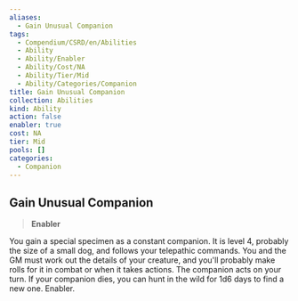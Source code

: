 ```yaml
---
aliases:
  - Gain Unusual Companion
tags:
  - Compendium/CSRD/en/Abilities
  - Ability
  - Ability/Enabler
  - Ability/Cost/NA
  - Ability/Tier/Mid
  - Ability/Categories/Companion
title: Gain Unusual Companion
collection: Abilities
kind: Ability
action: false
enabler: true
cost: NA
tier: Mid
pools: []
categories:
  - Companion
---
```

## Gain Unusual Companion  
>**Enabler**
  
You gain a special specimen as a constant companion. It is level 4, probably the size of a small dog, and follows your telepathic commands. You and the GM must work out the details of your creature, and you'll probably make rolls for it in combat or when it takes actions. The companion acts on your turn. If your companion dies, you can hunt in the wild for 1d6 days to find a new one. Enabler.